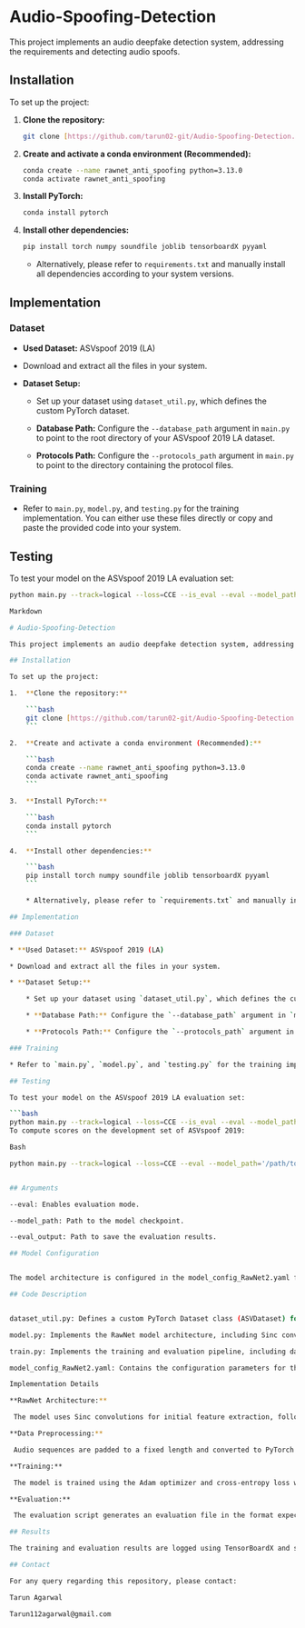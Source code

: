 # Audio-Spoofing-Detection

This project implements an audio deepfake detection system, addressing the requirements and detecting audio spoofs.

## Installation

To set up the project:

1.  **Clone the repository:**

    ```bash
    git clone [https://github.com/tarun02-git/Audio-Spoofing-Detection.git](https://github.com/tarun02-git/Audio-Spoofing-Detection.git)
    ```

2.  **Create and activate a conda environment (Recommended):**

    ```bash
    conda create --name rawnet_anti_spoofing python=3.13.0
    conda activate rawnet_anti_spoofing
    ```

3.  **Install PyTorch:**

    ```bash
    conda install pytorch
    ```

4.  **Install other dependencies:**

    ```bash
    pip install torch numpy soundfile joblib tensorboardX pyyaml
    ```

    * Alternatively, please refer to `requirements.txt` and manually install all dependencies according to your system versions.

## Implementation

### Dataset

* **Used Dataset:** ASVspoof 2019 (LA)

* Download and extract all the files in your system.

* **Dataset Setup:**

    * Set up your dataset using `dataset_util.py`, which defines the custom PyTorch dataset.

    * **Database Path:** Configure the `--database_path` argument in `main.py` to point to the root directory of your ASVspoof 2019 LA dataset.

    * **Protocols Path:** Configure the `--protocols_path` argument in `main.py` to point to the directory containing the protocol files.

### Training

* Refer to `main.py`, `model.py`, and `testing.py` for the training implementation. You can either use these files directly or copy and paste the provided code into your system.

## Testing

To test your model on the ASVspoof 2019 LA evaluation set:

```bash
python main.py --track=logical --loss=CCE --is_eval --eval --model_path='/path/to/your/your_best_model.pth' --eval_output='eval_CM_scores.txt'

Markdown

# Audio-Spoofing-Detection

This project implements an audio deepfake detection system, addressing the requirements and detecting audio spoofs.

## Installation

To set up the project:

1.  **Clone the repository:**

    ```bash
    git clone [https://github.com/tarun02-git/Audio-Spoofing-Detection.git](https://github.com/tarun02-git/Audio-Spoofing-Detection.git)
    ```

2.  **Create and activate a conda environment (Recommended):**

    ```bash
    conda create --name rawnet_anti_spoofing python=3.13.0
    conda activate rawnet_anti_spoofing
    ```

3.  **Install PyTorch:**

    ```bash
    conda install pytorch
    ```

4.  **Install other dependencies:**

    ```bash
    pip install torch numpy soundfile joblib tensorboardX pyyaml
    ```

    * Alternatively, please refer to `requirements.txt` and manually install all dependencies according to your system versions.

## Implementation

### Dataset

* **Used Dataset:** ASVspoof 2019 (LA)

* Download and extract all the files in your system.

* **Dataset Setup:**

    * Set up your dataset using `dataset_util.py`, which defines the custom PyTorch dataset.

    * **Database Path:** Configure the `--database_path` argument in `main.py` to point to the root directory of your ASVspoof 2019 LA dataset.

    * **Protocols Path:** Configure the `--protocols_path` argument in `main.py` to point to the directory containing the protocol files.

### Training

* Refer to `main.py`, `model.py`, and `testing.py` for the training implementation. You can either use these files directly or copy and paste the provided code into your system.

## Testing

To test your model on the ASVspoof 2019 LA evaluation set:

```bash
python main.py --track=logical --loss=CCE --is_eval --eval --model_path='/path/to/your/your_best_model.pth' --eval_output='eval_CM_scores.txt'
To compute scores on the development set of ASVspoof 2019:

Bash

python main.py --track=logical --loss=CCE --eval --model_path='/path/to/your/best_model.pth' --eval_output='dev_CM_scores.txt'


## Arguments

--eval: Enables evaluation mode.

--model_path: Path to the model checkpoint.

--eval_output: Path to save the evaluation results.

## Model Configuration


The model architecture is configured in the model_config_RawNet2.yaml file. You can modify the parameters in this file to experiment with different model configurations.

## Code Description


dataset_util.py: Defines a custom PyTorch Dataset class (ASVDataset) for loading and processing the ASVspoof 2019 LA dataset.

model.py: Implements the RawNet model architecture, including Sinc convolutions, residual blocks, GRUs, and attention mechanisms.

train.py: Implements the training and evaluation pipeline, including data loading, model training, evaluation, and logging.

model_config_RawNet2.yaml: Contains the configuration parameters for the RawNet model.

Implementation Details

**RawNet Architecture:**

 The model uses Sinc convolutions for initial feature extraction, followed by residual blocks, GRUs, and attention mechanisms for further feature learning and classification.

**Data Preprocessing:**

 Audio sequences are padded to a fixed length and converted to PyTorch tensors.

**Training:**

 The model is trained using the Adam optimizer and cross-entropy loss with class weights to handle class imbalance (RawNet).

**Evaluation:**

 The evaluation script generates an evaluation file in the format expected by the ASVspoof evaluation scripts.

## Results

The training and evaluation results are logged using TensorBoardX and saved to the specified output files.

## Contact

For any query regarding this repository, please contact:

Tarun Agarwal

Tarun112agarwal@gmail.com
